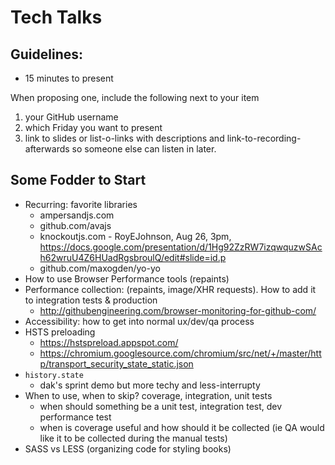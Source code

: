 # Tech Talks

## Guidelines:

- 15 minutes to present

When proposing one, include the following next to your item

1. your GitHub username
1. which Friday you want to present
1. link to slides or list-o-links with descriptions and link-to-recording-afterwards so someone else can listen in later.


## Some Fodder to Start

- Recurring: favorite libraries
    - ampersandjs.com
    - github.com/avajs
    - knockoutjs.com - RoyEJohnson, Aug 26, 3pm, https://docs.google.com/presentation/d/1Hg92ZzRW7izqwquzwSAch62wruU4Z6HUadRgsbroulQ/edit#slide=id.p
    - github.com/maxogden/yo-yo
- How to use Browser Performance tools (repaints)
- Performance collection: (repaints, image/XHR requests). How to add it to integration tests & production 
    - http://githubengineering.com/browser-monitoring-for-github-com/
- Accessibility: how to get into normal ux/dev/qa process
- HSTS preloading
    - https://hstspreload.appspot.com/
    - https://chromium.googlesource.com/chromium/src/net/+/master/http/transport_security_state_static.json
- `history.state`
    - dak's sprint demo but more techy and less-interrupty
- When to use, when to skip? coverage, integration, unit tests
    - when should something be a unit test, integration test, dev performance test
    - when is coverage useful and how should it be collected (ie QA would like it to be collected during the manual tests)
- SASS vs LESS (organizing code for styling books)
